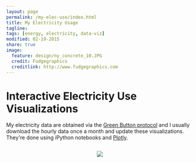 ```yaml
---
layout: page
permalink: /my-elec-use/index.html
title: My Electricity Usage
tagline: 
tags: [energy, electricity, data-viz]
modified: 02-19-2015
share: true
image:
  feature: design/ny_concrete_10.JPG
  credit: Fudgegraphics
  creditlink: http://www.fudgegraphics.com
---
```


# Interactive Electricity Use Visualizations

My electricity data are obtained via the <a href='http://energy.gov/data/green-button'>Green Button protocol</a> and I usually download the hourly data once a month and update these visualizations.  They're done using iPython notebooks and <a href='https://plot.ly/'>Plotly</a>.

<div>
    <a href="https://plot.ly/~jtelszasz/97/" target="_blank" title="" style="display: block; text-align: center;"><img src="https://plot.ly/~jtelszasz/97.png" alt="" style="max-width: 100%;"  onerror="this.onerror=null;this.src='https://plot.ly/404.png';" /></a>
    <script data-plotly="jtelszasz:97" src="https://plot.ly/embed.js" async></script>
</div>

<center>
<figure>
  <a href='{{ site.url }}/images/2015-02/Days_thru_15-Feb-2015.png'><img src='{{ site.url }}/images/2015-02/Days_thru_15-Feb-2015.png'></a>
</figure>
</center>

<div>
    <a href="https://plot.ly/~jtelszasz/120/" target="_blank" title="" style="display: block; text-align: center;"><img src="https://plot.ly/~jtelszasz/120.png" alt="" style="max-width: 100%;"  onerror="this.onerror=null;this.src='https://plot.ly/404.png';" /></a>
    <script data-plotly="jtelszasz:120" src="https://plot.ly/embed.js" async></script>
</div>


